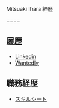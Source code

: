 Mitsuaki Ihara 経歴

====

## 履歴

* [Linkedin](https://www.linkedin.com/in/mitsuaki1229/)
* [Wantedly](https://www.wantedly.com/users/17802678)

## 職務経歴

* [スキルシート](./Documents/SkillSheet.md)
